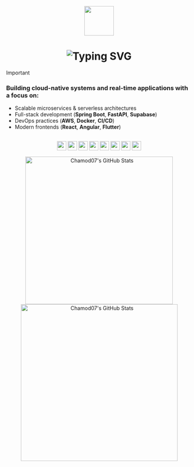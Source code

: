 
<div align="center">
  <img src="https://media.giphy.com/media/M9gbBd9nbDrOTu1Mqx/giphy.gif" width="80"/>
</div>

<div align="center">
  <h1>
    <img src="https://readme-typing-svg.demolab.com?font=JetBrains+Mono&size=26&duration=3200&pause=1000&color=e3e3e3&center=true&vCenter=true&lines=Full-Stack+Developer;Cloud+Solutions+Architect;Open-Source+Contributor" alt="Typing SVG">
  </h1>
</div>

> [!IMPORTANT]
> ### Building cloud-native systems and real-time applications with a focus on: 
> - Scalable microservices & serverless architectures  
> - Full-stack development (**Spring Boot**, **FastAPI**, **Supabase**)  
> - DevOps practices (**AWS**, **Docker**, **CI/CD**)  
> - Modern frontends (**React**, **Angular**, **Flutter**)  

<h2></h2>

<p align="center">
  <img src="https://img.shields.io/badge/Spring_Boot-%2320232a?style=for-the-badge&logo=spring&logoColor=6DB33F" height="25" />
  <img src="https://img.shields.io/badge/FastAPI-%2320232a?style=for-the-badge&logo=fastapi&logoColor=009688" height="25" />
  <img src="https://img.shields.io/badge/AWS-%2320232a?style=for-the-badge&logo=amazon-web-services&logoColor=FF9900" height="25" />
  <img src="https://img.shields.io/badge/Supabase-%2320232a?style=for-the-badge&logo=supabase&logoColor=3ECF8E" height="25" />
  <img src="https://img.shields.io/badge/Docker-%2320232a?style=for-the-badge&logo=docker&logoColor=2496ED" height="25" />
  <img src="https://img.shields.io/badge/Angular-%2320232a?style=for-the-badge&logo=angular&logoColor=DD0031" height="25" />
  <img src="https://img.shields.io/badge/React-%2320232a?style=for-the-badge&logo=react&logoColor=02769B" height="25" />
  <img src="https://img.shields.io/badge/Flutter-%2320232a?style=for-the-badge&logo=flutter&logoColor=02569B" height="25" />
</p>

<div align="center">
  <img width="400" src="https://github-readme-stats.vercel.app/api?username=Chamod07&theme=tokyonight&show_icons=true&hide_border=true&include_all_commits=true&rank_icon=github" alt="Chamod07's GitHub Stats" />
  <img width="425" src="https://streak-stats.demolab.com?user=Chamod07&theme=tokyonight&hide_border=true" alt="Chamod07's GitHub Stats" />
</div>

